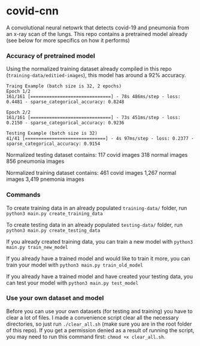 # covid-cnn

A convolutional neural netowrk that detects covid-19 and pneumonia from an x-ray scan of the lungs. This repo contains a pretrained model already (see below for more specifics on how it performs)

### Accuracy of pretrained model

Using the normalized training dataset already compiled in this repo (`training-data/editied-images`), this model has around a 92% accuracy.

```
Traing Example (batch size is 32, 2 epochs)
Epoch 1/2
161/161 [==============================] - 78s 486ms/step - loss: 0.4481 - sparse_categorical_accuracy: 0.8248

Epoch 2/2
161/161 [==============================] - 73s 451ms/step - loss: 0.2150 - sparse_categorical_accuracy: 0.9236

Testing Example (batch size is 32)
41/41 [==============================] - 4s 97ms/step - loss: 0.2377 - sparse_categorical_accuracy: 0.9154
```

Normalized testing dataset contains:
117 covid images
318 normal images
856 pneumonia images


Normalized training dataset contains:
461 covid images
1,267 normal images
3,419 pnemonia images

### Commands

To create training data in an already populated `training-data/` folder, run
`python3 main.py create_training_data`

To create testing data in an already populated `testing-data/` folder, run
`python3 main.py create_testing_data`

If you already created training data, you can train a new model with
`python3 main.py train_new_model`

If you already have a trained model and would like to train it more, you can train your model with
`python3 main.py train_old_model`

If you already have a trained model and have created your testing data, you can test your model with
`python3 main.py test_model`

### Use your own dataset and model
Before you can use your own datasets (for testing and training) you have to clear a lot of files. I made a convenience script clear all the necessary directories, so just run `./clear_all.sh` (make sure you are in the root folder of this repo). If you get a permission denied as a result of running the script, you may need to run this command first: `chmod +x clear_all.sh`.



